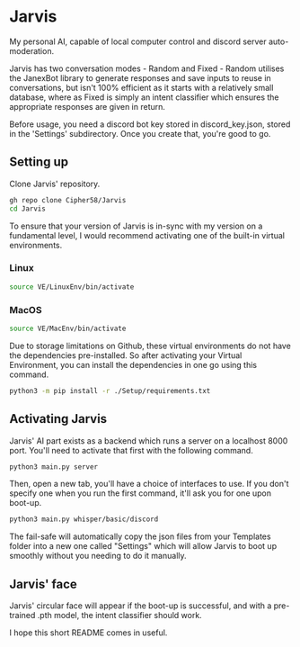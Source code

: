 # Jarvis
My personal AI, capable of local computer control and discord server auto-moderation.

Jarvis has two conversation modes - Random and Fixed - Random utilises the JanexBot library to generate responses and save inputs to reuse in conversations, but isn't 100% efficient as it starts with a relatively small database, where as Fixed is simply an intent classifier which ensures the appropriate responses are given in return.

Before usage, you need a discord bot key stored in discord_key.json, stored in the 'Settings' subdirectory. Once you create that, you're good to go.

## Setting up

Clone Jarvis' repository.

```bash
gh repo clone Cipher58/Jarvis
cd Jarvis
```

To ensure that your version of Jarvis is in-sync with my version on a fundamental level, I would recommend activating one of the built-in virtual environments.

### Linux

```bash
source VE/LinuxEnv/bin/activate
```

### MacOS

```bash
source VE/MacEnv/bin/activate
```

Due to storage limitations on Github, these virtual environments do not have the dependencies pre-installed. So after activating your Virtual Environment, you can install the dependencies in one go using this command.


```bash
python3 -m pip install -r ./Setup/requirements.txt
```

## Activating Jarvis

Jarvis' AI part exists as a backend which runs a server on a localhost 8000 port. You'll need to activate that first with the following command.

```bash
python3 main.py server
```

Then, open a new tab, you'll have a choice of interfaces to use. If you don't specify one when you run the first command, it'll ask you for one upon boot-up.

```bash
python3 main.py whisper/basic/discord
```

The fail-safe will automatically copy the json files from your Templates folder into a new one called "Settings" which will allow Jarvis to boot up smoothly without you needing to do it manually.

## Jarvis' face

Jarvis' circular face will appear if the boot-up is successful, and with a pre-trained .pth model, the intent classifier should work.

I hope this short README comes in useful.